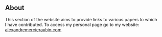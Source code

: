 ## About
This section of the website aims to provide links to various papers to which I have contributed.
To access my personal page go to my website: [alexandremercieraubin.com](https://alexandremercieraubin.com/)